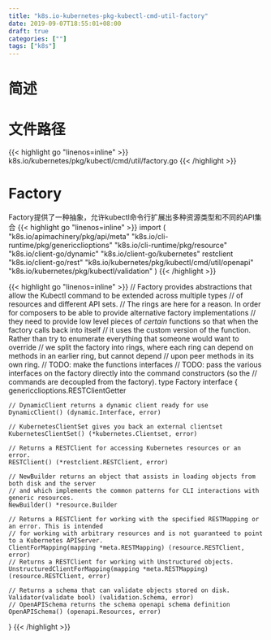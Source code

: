 ```yaml
---
title: "k8s.io-kubernetes-pkg-kubectl-cmd-util-factory"
date: 2019-09-07T18:55:01+08:00
draft: true
categories: [""]
tags: ["k8s"]
---
```

# 简述
<!--more-->
# 文件路径
{{< highlight go "linenos=inline" >}}
k8s.io/kubernetes/pkg/kubectl/cmd/util/factory.go
{{< /highlight >}}

# Factory
Factory提供了一种抽象，允许kubectl命令行扩展出多种资源类型和不同的API集合
{{< highlight go "linenos=inline" >}}
import (
	"k8s.io/apimachinery/pkg/api/meta"
	"k8s.io/cli-runtime/pkg/genericclioptions"
	"k8s.io/cli-runtime/pkg/resource"
	"k8s.io/client-go/dynamic"
	"k8s.io/client-go/kubernetes"
	restclient "k8s.io/client-go/rest"
	"k8s.io/kubernetes/pkg/kubectl/cmd/util/openapi"
	"k8s.io/kubernetes/pkg/kubectl/validation"
)
{{< /highlight >}}

{{< highlight go "linenos=inline" >}}
// Factory provides abstractions that allow the Kubectl command to be extended across multiple types
// of resources and different API sets.
// The rings are here for a reason. In order for composers to be able to provide alternative factory implementations
// they need to provide low level pieces of *certain* functions so that when the factory calls back into itself
// it uses the custom version of the function. Rather than try to enumerate everything that someone would want to override
// we split the factory into rings, where each ring can depend on methods in an earlier ring, but cannot depend
// upon peer methods in its own ring.
// TODO: make the functions interfaces
// TODO: pass the various interfaces on the factory directly into the command constructors (so the
// commands are decoupled from the factory).
type Factory interface {
	genericclioptions.RESTClientGetter

	// DynamicClient returns a dynamic client ready for use
	DynamicClient() (dynamic.Interface, error)

	// KubernetesClientSet gives you back an external clientset
	KubernetesClientSet() (*kubernetes.Clientset, error)

	// Returns a RESTClient for accessing Kubernetes resources or an error.
	RESTClient() (*restclient.RESTClient, error)

	// NewBuilder returns an object that assists in loading objects from both disk and the server
	// and which implements the common patterns for CLI interactions with generic resources.
	NewBuilder() *resource.Builder

	// Returns a RESTClient for working with the specified RESTMapping or an error. This is intended
	// for working with arbitrary resources and is not guaranteed to point to a Kubernetes APIServer.
	ClientForMapping(mapping *meta.RESTMapping) (resource.RESTClient, error)
	// Returns a RESTClient for working with Unstructured objects.
	UnstructuredClientForMapping(mapping *meta.RESTMapping) (resource.RESTClient, error)

	// Returns a schema that can validate objects stored on disk.
	Validator(validate bool) (validation.Schema, error)
	// OpenAPISchema returns the schema openapi schema definition
	OpenAPISchema() (openapi.Resources, error)
}
{{< /highlight >}}
